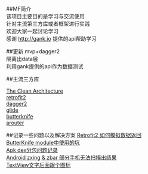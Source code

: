 ##MF简介  
该项目主要目的是学习与交流使用  
针对主流第三方库或者框架进行实践  
欢迎大家一起讨论学习  
感谢 http://gank.io 提供的api帮助学习  

##更新 
mvp+dagger2  
隔离出data层  
利用gank提供的api作为数据测试  

##主流三方库

[The Clean Architecture](http://blog.8thlight.com/uncle-bob/2012/08/13/the-clean-architecture.html)   
[retrofit2](https://github.com/square/retrofit)   
[dagger2](https://github.com/google/dagger)   
[glide](https://github.com/bumptech/glide)   
[butterknife](https://github.com/JakeWharton/butterknife)   
[arouter](https://github.com/alibaba/ARouter)   
  

##记录一些问题以及解决方案 
[Retrofit2 如何模拟数据返回](http://www.jianshu.com/p/357443b76185)   
[ButterKnife module中使用的坑](http://www.jianshu.com/p/65bab5cc4c25)   
[Apk dex分包问题记录](http://www.jianshu.com/p/7eb228d56d76)   
[Android zxing & zbar 部分手机无法扫描出结果](http://www.jianshu.com/p/c0d753341cd4)  
[TextView文字后面跟个图标](http://www.jianshu.com/p/45398d3ed96b) 






